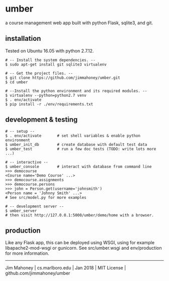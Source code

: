 umber
=====

a course management web app built with python Flask, sqlite3, and git.

installation
-------------

Tested on Ubuntu 16.05 with python 2.7.12.

    # -- Install the system dependencies. --
    $ sudo apt-get install git sqlite3 virtualenv 

    # -- Get the project files. --
    $ git clone https://github.com/jimmahoney/umber.git
    $ cd umber

    # --Install the python environment and its required modules. --
    $ virtualenv --python=python2.7 venv
    $ . env/activate
    $ pip install -r ./env/requirements.txt



development & testing
---------------------

    # -- setup --
    $ . env/activate       # set shell variables & enable python environment
    $ umber_init_db        # create database with default test data
    $ umber_test           # run a few doc tests (TODO: write lots more ...)

    # -- interactive --
    $ umber_console        # interact with database from command line
    >>> democourse
    <Course name='Demo Course' ...>
    >>> democourse.assignments
    >>> democourse.persons
    >>> john = Person.get(username='johnsmith')
    <Person name = 'Johnny Smith' ...>
    # See src/model.py for more examples

    # -- development server --
    $ umber_server
    # then visit http://127.0.0.1:5000/umber/demo/home with a browser.

production
----------

Like any Flask app, this can be deployed using WSGI, 
using for example libapache2-mod-wsgi or gunicorn.
See src/umber.wsgi and env/production for more information.

----------------------------------------------------------

Jim Mahoney | cs.marlboro.edu | Jan 2018 | MIT License | github.com/jimmahoney/umber
